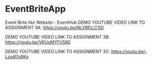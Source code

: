 # EventBriteApp
Event Brite like Website - EventHub
DEMO YOUTUBE VIDEO LINK TO ASSIGNMENT 3A:
https://youtu.be/NLVBPJ_C1QI

DEMO YOUTUBE VIDEO LINK TO ASSIGNMENT 3B:
https://youtu.be/VKUsMYFV580

DEMO YOUTUBE VIDEO LINK TO ASSIGNMENT 3C:
https://youtu.be/-Lzxdl7o9Ks
